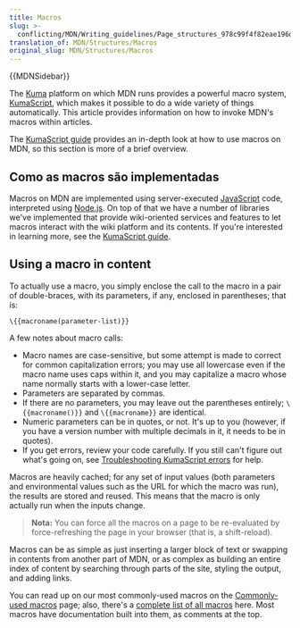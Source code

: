 ```yaml
---
title: Macros
slug: >-
  conflicting/MDN/Writing_guidelines/Page_structures_978c99f4f82eae196d51ce675e5181c7
translation_of: MDN/Structures/Macros
original_slug: MDN/Structures/Macros
---
```

{{MDNSidebar}}

The [Kuma](/pt-BR/docs/Project:MDN/Kuma) platform on which MDN runs provides a powerful macro system, [KumaScript](/pt-BR/docs/MDN/Contribute/Tools/KumaScript "/en-US/docs/Project:MDN/Kuma/KumaScript_guide"), which makes it possible to do a wide variety of things automatically. This article provides information on how to invoke MDN's macros within articles.

The [KumaScript guide](/pt-BR/docs/MDN/Contribute/Tools/KumaScript "/en-US/docs/Project:MDN/Kuma/KumaScript_guide") provides an in-depth look at how to use macros on MDN, so this section is more of a brief overview.

## Como as macros são implementadas

Macros on MDN are implemented using server-executed [JavaScript](/pt-BR/docs/Web/JavaScript) code, interpreted using [Node.js](https://nodejs.org/en/). On top of that we have a number of libraries we've implemented that provide wiki-oriented services and features to let macros interact with the wiki platform and its contents. If you're interested in learning more, see the [KumaScript guide](/pt-BR/docs/MDN/Contribute/Tools/KumaScript "/en-US/docs/Project:MDN/Kuma/KumaScript_guide").

## Using a macro in content

To actually use a macro, you simply enclose the call to the macro in a pair of double-braces, with its parameters, if any, enclosed in parentheses; that is:

```
\{{macroname(parameter-list)}}
```

A few notes about macro calls:

- Macro names are case-sensitive, but some attempt is made to correct for common capitalization errors; you may use all lowercase even if the macro name uses caps within it, and you may capitalize a macro whose name normally starts with a lower-case letter.
- Parameters are separated by commas.
- If there are no parameters, you may leave out the parentheses entirely; `\{{macroname()}}` and `\{{macroname}}` are identical.
- Numeric parameters can be in quotes, or not. It's up to you (however, if you have a version number with multiple decimals in it, it needs to be in quotes).
- If you get errors, review your code carefully. If you still can't figure out what's going on, see [Troubleshooting KumaScript errors](/pt-BR/docs/MDN/Kuma/Troubleshooting_KumaScript_errors) for help.

Macros are heavily cached; for any set of input values (both parameters and environmental values such as the URL for which the macro was run), the results are stored and reused. This means that the macro is only actually run when the inputs change.

> **Nota:** You can force all the macros on a page to be re-evaluated by force-refreshing the page in your browser (that is, a shift-reload).

Macros can be as simple as just inserting a larger block of text or swapping in contents from another part of MDN, or as complex as building an entire index of content by searching through parts of the site, styling the output, and adding links.

You can read up on our most commonly-used macros on the [Commonly-used macros](/pt-BR/docs/MDN/Contribute/Structures/Macros/Commonly-used_macros "/en-US/docs/Project:MDN/Contributing/Custom_macros") page; also, there's a [complete list of all macros](/pt-BR/docs/templates) here. Most macros have documentation built into them, as comments at the top.
